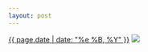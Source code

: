 ```yaml
---
layout: post
---
```


<p>
  <time><a href="/456">{{ page.date | date: "%e %B, %Y" }}</a></time>
  <a href="/456"><img src="{{ site.assets_url }}/456.jpg"/></a>
</p>
